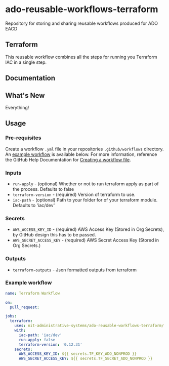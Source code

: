 # ado-reusable-workflows-terraform
Repository for storing and sharing reusable workflows produced for ADO EACD



## Terraform
This reusable workflow combines all the steps for running you Terraform IAC in a single step.

## Documentation


## What's New
  Everything!

## Usage

### Pre-requisites
Create a workflow `.yml` file in your repositories `.github/workflows` directory. An [example workflow](#example-workflow) is available below. For more information, reference the GitHub Help Documentation for [Creating a workflow file](https://help.github.com/en/articles/configuring-a-workflow#creating-a-workflow-file).


### Inputs

* `run-apply` - (optional) Whether or not to run terraform apply as part of the process. Defaults to false
* `terraform-version` - (required) Version of terraform to use. 
* `iac-path` - (optional) Path to your folder for of your terraform module. Defaults to 'iac/dev'

### Secrets

* `AWS_ACCESS_KEY_ID` - (required) AWS Access Key (Stored in Org Secrets), by GitHub design this has to be passed.  
* `AWS_SECRET_ACCESS_KEY` - (required) AWS Secret Access Key (Stored in Org Secrets.)   

### Outputs

* `terraform-outputs` - Json formatted outputs from terraform

### Example workflow

```yaml
name: Terraform Workflow

on: 
  pull_request:

jobs:      
  terraform:
    uses: nit-administrative-systems/ado-reusable-workflows-terraform/.github/workflows/terraform-reusable.yml@main
    with:
      iac-path: 'iac/dev'
      run-apply: false
      terraform-version: '0.12.31'
    secrets:
      AWS_ACCESS_KEY_ID: ${{ secrets.TF_KEY_ADO_NONPROD }}
      AWS_SECRET_ACCESS_KEY: ${{ secrets.TF_SECRET_ADO_NONPROD }}
      
```
